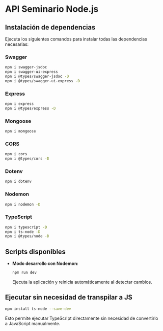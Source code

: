 # API Seminario Node.js

## Instalación de dependencias

Ejecuta los siguientes comandos para instalar todas las dependencias necesarias:

### Swagger

```bash
npm i swagger-jsdoc
npm i swagger-ui-express
npm i @types/swagger-jsdoc -D
npm i @types/swagger-ui-express -D
```

### Express

```bash
npm i express
npm i @types/express -D
```

### Mongoose

```bash
npm i mongoose
```

### CORS

```bash
npm i cors
npm i @types/cors -D
```

### Dotenv

```bash
npm i dotenv
```

### Nodemon

```bash
npm i nodemon -D
```

### TypeScript 

```bash
npm i typescript -D
npm i ts-node -D
npm i @types/node -D
```

## Scripts disponibles

- **Modo desarrollo con Nodemon:**
  ```bash
  npm run dev
  ```
  Ejecuta la aplicación y reinicia automáticamente al detectar cambios.

## Ejecutar sin necesidad de transpilar a JS

```bash
npm install ts-node --save-dev
```
Esto permite ejecutar TypeScript directamente sin necesidad de convertirlo a JavaScript manualmente.
